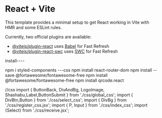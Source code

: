 # React + Vite

This template provides a minimal setup to get React working in Vite with HMR and some ESLint rules.

Currently, two official plugins are available:

- [@vitejs/plugin-react](https://github.com/vitejs/vite-plugin-react/blob/main/packages/plugin-react/README.md) uses [Babel](https://babeljs.io/) for Fast Refresh
- [@vitejs/plugin-react-swc](https://github.com/vitejs/vite-plugin-react-swc) uses [SWC](https://swc.rs/) for Fast Refresh



install----

npm i styled-components   ---css
npm install react-router-dom
npm install --save @fortawesome/fontawesome-free
npm install @fortawesome/fontawesome-free
npm install qrcode.react



//css
import { ButtonBack, DivAndBg, LogoImage, Shashabu,Label,ButtonSubmit } from './css/global_css';
import { DivBtn,Button } from './css/select_css';
import { DivBg } from './css/register_css.jsx';
import { P, Input } from './css/index_css';
import {Select} from './css/receive.jsx';


